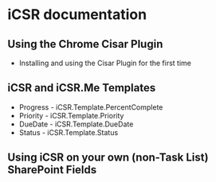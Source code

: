 # iCSR documentation

## Using the Chrome Cisar Plugin

* Installing and using the Cisar Plugin for the first time

## iCSR and iCSR.Me Templates

* Progress - iCSR.Template.PercentComplete
* Priority - iCSR.Template.Priority
* DueDate - iCSR.Template.DueDate
* Status - iCSR.Template.Status

## Using iCSR on your own (non-Task List) SharePoint Fields

